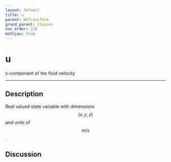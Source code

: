 ```yaml
---
layout: default
title: u
parent: WVTransform
grand_parent: Classes
nav_order: 228
mathjax: true
---
```


#  u

x-component of the fluid velocity


---

## Description
Real valued state variable with dimensions $$(x,y,z)$$ and units of $$m/s$$.

## Discussion

